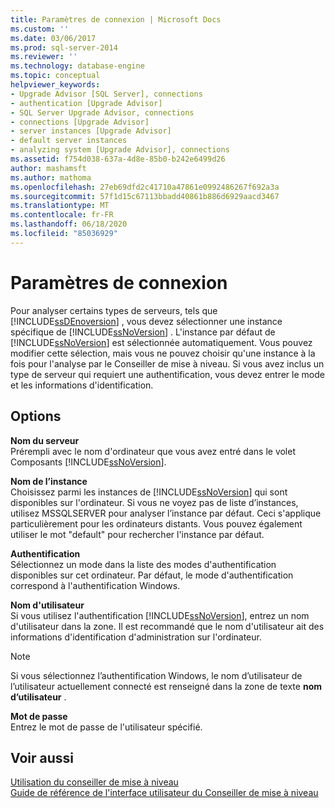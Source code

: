 ```yaml
---
title: Paramètres de connexion | Microsoft Docs
ms.custom: ''
ms.date: 03/06/2017
ms.prod: sql-server-2014
ms.reviewer: ''
ms.technology: database-engine
ms.topic: conceptual
helpviewer_keywords:
- Upgrade Advisor [SQL Server], connections
- authentication [Upgrade Advisor]
- SQL Server Upgrade Advisor, connections
- connections [Upgrade Advisor]
- server instances [Upgrade Advisor]
- default server instances
- analyzing system [Upgrade Advisor], connections
ms.assetid: f754d038-637a-4d8e-85b0-b242e6499d26
author: mashamsft
ms.author: mathoma
ms.openlocfilehash: 27eb69dfd2c41710a47861e0992486267f692a3a
ms.sourcegitcommit: 57f1d15c67113bbadd40861b886d6929aacd3467
ms.translationtype: MT
ms.contentlocale: fr-FR
ms.lasthandoff: 06/18/2020
ms.locfileid: "85036929"
---
```

# <a name="connection-parameters"></a>Paramètres de connexion
  Pour analyser certains types de serveurs, tels que [!INCLUDE[ssDEnoversion](../../includes/ssdenoversion-md.md)] , vous devez sélectionner une instance spécifique de [!INCLUDE[ssNoVersion](../../includes/ssnoversion-md.md)] . L'instance par défaut de [!INCLUDE[ssNoVersion](../../includes/ssnoversion-md.md)] est sélectionnée automatiquement. Vous pouvez modifier cette sélection, mais vous ne pouvez choisir qu'une instance à la fois pour l'analyse par le Conseiller de mise à niveau. Si vous avez inclus un type de serveur qui requiert une authentification, vous devez entrer le mode et les informations d'identification.  
  
## <a name="options"></a>Options  
 **Nom du serveur**  
 Prérempli avec le nom d'ordinateur que vous avez entré dans le volet Composants [!INCLUDE[ssNoVersion](../../includes/ssnoversion-md.md)].  
  
 **Nom de l’instance**  
 Choisissez parmi les instances de [!INCLUDE[ssNoVersion](../../includes/ssnoversion-md.md)] qui sont disponibles sur l'ordinateur. Si vous ne voyez pas de liste d’instances, utilisez MSSQLSERVER pour analyser l’instance par défaut. Ceci s'applique particulièrement pour les ordinateurs distants. Vous pouvez également utiliser le mot "default" pour rechercher l'instance par défaut.  
  
 **Authentification**  
 Sélectionnez un mode dans la liste des modes d'authentification disponibles sur cet ordinateur. Par défaut, le mode d'authentification correspond à l'authentification Windows.  
  
 **Nom d'utilisateur**  
 Si vous utilisez l'authentification [!INCLUDE[ssNoVersion](../../includes/ssnoversion-md.md)], entrez un nom d'utilisateur dans la zone. Il est recommandé que le nom d'utilisateur ait des informations d'identification d'administration sur l'ordinateur.  
  
> [!NOTE]  
>  Si vous sélectionnez l’authentification Windows, le nom d’utilisateur de l’utilisateur actuellement connecté est renseigné dans la zone de texte **nom d’utilisateur** .  
  
 **Mot de passe**  
 Entrez le mot de passe de l'utilisateur spécifié.  
  
## <a name="see-also"></a>Voir aussi  
 [Utilisation du conseiller de mise à niveau](../../../2014/sql-server/install/working-with-upgrade-advisor.md)   
 [Guide de référence de l'interface utilisateur du Conseiller de mise à niveau](../../../2014/sql-server/install/upgrade-advisor-user-interface-reference.md)  
  
  
